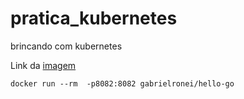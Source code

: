 # pratica_kubernetes
brincando com kubernetes

Link da [imagem](https://hub.docker.com/r/gabrielronei/hello-go) 

`docker run --rm  -p8082:8082 gabrielronei/hello-go`
